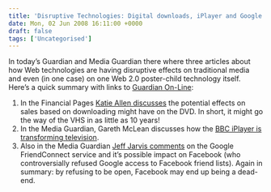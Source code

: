 ```yaml
---
title: 'Disruptive Technologies: Digital downloads, iPlayer and Google Friends'
date: Mon, 02 Jun 2008 16:11:00 +0000
draft: false
tags: ['Uncategorised']
---
```


In today’s Guardian and Media Guardian there where three articles about how Web technologies are having disruptive effects on traditional media and even (in one case) on one Web 2.0 poster-child technology itself. Here’s a quick summary with links to [Guardian On-Line](http://www.guardian.co.uk/):

1.  In the Financial Pages [Katie Allen discusses](http://www.guardian.co.uk/media/2008/jun/02/digitalmedia.digitalmusic) the potential effects on sales based on downloading might have on the DVD. In short, it might go the way of the VHS in as little as 10 years!
2.  In the Media Guardian, Gareth McLean discusses how the [BBC iPlayer is transforming television](http://www.guardian.co.uk/media/2008/jun/02/bbc.itv).
3.  Also in the Media Guardian [Jeff Jarvis comments](http://www.guardian.co.uk/media/2008/jun/02/facebook.googlethemedia) on the Google FriendConnect service and it’s possible impact on Facebook (who controversially refused Google access to Facebook friend lists). Again in summary: by refusing to be open, Facebook may end up being a dead-end.